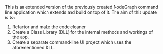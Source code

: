 This is an extended version of the previously created NodeGraph command line application which extends and build on top of it.
The aim of this update is to:
1) Refactor and make the code cleaner
2) Create a Class Library (DLL) for the internal methods and workings of the app.
3) Create a separate command-line UI project which uses the aforementioned DLL.